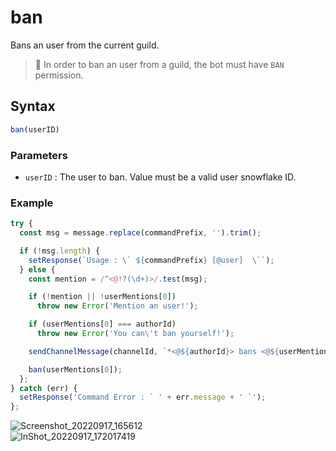 # ban
Bans an user from the current guild.

> 📌 In order to ban an user from a guild, the bot must have `BAN` permission.

## Syntax
```js
ban(userID)
```

### Parameters
- `userID` : The user to ban. Value must be a valid user snowflake ID.

### Example
```js
try {
  const msg = message.replace(commandPrefix, '').trim();

  if (!msg.length) {
    setResponse(`Usage : \` ${commandPrefix} [@user]  \``);
  } else {
    const mention = /^<@!?(\d+)>/.test(msg);

    if (!mention || !userMentions[0])
      throw new Error('Mention an user!');

    if (userMentions[0] === authorId)
      throw new Error('You can\'t ban yourself!');

    sendChannelMessage(channelId, `*<@${authorId}> bans <@${userMentions[0]}>!!*`);

    ban(userMentions[0]);
  };
} catch (err) {
  setResponse('Command Error : ` ' + err.message + ' `');
};
```

![Screenshot_20220917_165612](https://user-images.githubusercontent.com/95774950/190855774-b530f41a-df82-4eb7-a333-f52d613d6327.png)\
![InShot_20220917_172017419](https://user-images.githubusercontent.com/95774950/190855782-1aa5bf81-06d0-409d-bc06-2cf4aaecc1fb.jpg)
